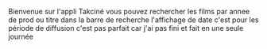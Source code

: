 Bienvenue sur l'appli Takciné
vous pouvez rechercher les films par annee de prod ou titre dans la barre de recherche
l'affichage de date c'est pour les période de diffusion c'est pas parfait car j'ai pas fini et fait en une seule journée